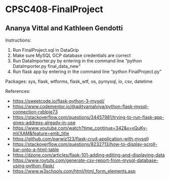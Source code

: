 # CPSC408-FinalProject
## Ananya Vittal and Kathleen Gendotti

Instructions:
1. Run FinalProject.sql in DataGrip 
2. Make sure MySQL GCP database credentials are correct
3. Run DataImporter.py by entering in the command line “python DataImporter.py final_data_new”
4. Run flask app by entering in the command line “python FinalProject.py” 

Packages: sys, flask, wtforms, flask_wtf, os, pymysql, io, csv, datetime

References:
- https://sweetcode.io/flask-python-3-mysql/
- https://www.codementor.io/@adityamalviya/python-flask-mysql-connection-rxblpje73
- https://stackoverflow.com/questions/34457981/trying-to-run-flask-app-gives-address-already-in-use
- https://www.youtube.com/watch?time_continue=342&v=vQuKy-mVXAM&feature=emb_title
- https://github.com/parwiz123/flask-crud-application-with-mysql)
- https://stackoverflow.com/questions/8232713/how-to-display-scroll-bar-onto-a-html-table
- https://dzone.com/articles/flask-101-adding-editing-and-displaying-data
- https://www.roytuts.com/generate-csv-report-from-mysql-database-using-python-flask/
- https://www.w3schools.com/html/html_form_elements.asp
